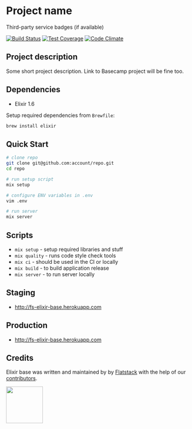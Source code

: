# Project name

Third-party service badges (if available)

[![Build Status](https://semaphoreapp.com/api/v1/projects/31b68af8b073708a56e4e005bbcba2af4802816d/76140/shields_badge.png)](https://semaphoreapp.com/fs/elixir-base)
[![Test Coverage](https://codeclimate.com/github/fs/elixir-base/badges/coverage.svg)](https://codeclimate.com/github/fs/elixir-base)
[![Code Climate](https://codeclimate.com/github/fs/elixir-base.png)](https://codeclimate.com/github/fs/elixir-base)

## Project description

Some short project description. Link to Basecamp project will be fine too.

## Dependencies

* Elixir 1.6

Setup required dependencies from `Brewfile`:
```bash
brew install elixir
```

## Quick Start

```bash
# clone repo
git clone git@github.com:account/repo.git
cd repo

# run setup script
mix setup

# configure ENV variables in .env
vim .env

# run server
mix server
```

## Scripts

* `mix setup` - setup required libraries and stuff
* `mix quality` - runs code style check tools
* `mix ci` - should be used in the CI or locally
* `mix build` - to build application release
* `mix server` - to run server locally

## Staging

* http://fs-elixir-base.herokuapp.com

## Production

* http://fs-elixir-base.herokuapp.com

## Credits

Elixir base was written and maintained by by [Flatstack](http://www.flatstack.com) with the help of our
[contributors](http://github.com/fs/elixir-base/contributors).

[<img src="http://www.flatstack.com/logo.svg" width="100"/>](http://www.flatstack.com)
